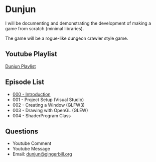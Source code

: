 Dunjun
======


I will be documenting and demonstrating the development of making a game from scratch (minimal libraries).

The game will be a rogue-like dungeon crawler style game.

Youtube Playlist
----------------

[Dunjun Playlist](https://www.youtube.com/playlist?list=PL93bFkoCMJslJJb15oQddnmABNUl6iz8e)


Episode List
------------
* [000 - Introduction](https://www.youtube.com/watch?v=fRUYl6_5m3o&index=1&list=PL93bFkoCMJslJJb15oQddnmABNUl6iz8e)
* 001 - Project Setup (Visual Studio)
* 002 - Creating a Window (GLFW3)
* 003 - Drawing with OpenGL (GLEW)
* 004 - ShaderProgram Class

Questions
---------

* Youtube Comment
* Youtube Message
* Email: dunjun@gingerbill.org
